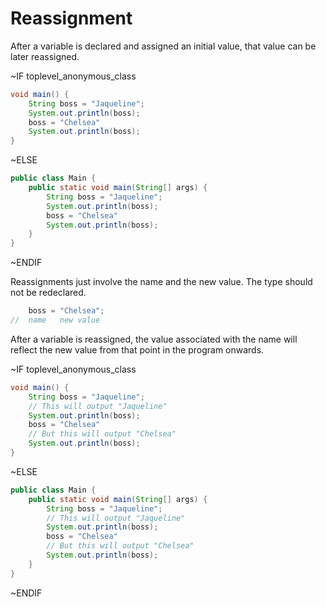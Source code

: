 # Reassignment

After a variable is declared and assigned an initial value, that value can be later reassigned.

~IF toplevel_anonymous_class
```java
void main() {
    String boss = "Jaqueline";
    System.out.println(boss);
    boss = "Chelsea"
    System.out.println(boss);
}
```
~ELSE
```java
public class Main {
    public static void main(String[] args) {
        String boss = "Jaqueline";
        System.out.println(boss);
        boss = "Chelsea"
        System.out.println(boss);
    }
}
```
~ENDIF



Reassignments just involve the name and the new value. The type should not be redeclared.

```java
    boss = "Chelsea";
//  name   new value
```

After a variable is reassigned, the value associated with the name will reflect
the new value from that point in the program onwards.

~IF toplevel_anonymous_class
```java
void main() {
    String boss = "Jaqueline";
    // This will output "Jaqueline"
    System.out.println(boss);
    boss = "Chelsea"
    // But this will output "Chelsea"
    System.out.println(boss);
}
```
~ELSE
```java
public class Main {
    public static void main(String[] args) {
        String boss = "Jaqueline";
        // This will output "Jaqueline"
        System.out.println(boss);
        boss = "Chelsea"
        // But this will output "Chelsea"
        System.out.println(boss);
    }
}
```
~ENDIF


